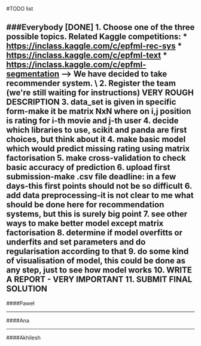 #TODO list

###Everybody
[DONE] 1. Choose one of the three possible topics. Related Kaggle competitions:
	* https://inclass.kaggle.com/c/epfml-rec-sys
	* https://inclass.kaggle.com/c/epfml-text
	* https://inclass.kaggle.com/c/epfml-segmentation
--> We have decided to take recommender system. \\
2. Register the team (we're still waiting for instructions)
VERY ROUGH DESCRIPTION
3. data_set is given in specific form-make it be matrix NxN where on i,j position is rating for i-th movie and j-th user
4. decide which libraries to use, scikit and panda are first choices, but think about it
4. make basic model which would predict missing rating using matrix factorisation
5. make cross-validation to check basic accuracy of prediction
6. upload first submission-make .csv file
deadline: in a few days-this first points should not be so difficult
6. add data preprocessing-it is not clear to me what should be done here for recommendation systems, but this is surely big point
7. see other ways to make better model except matrix factorisation
8. determine if model overfitts or underfits and set parameters and do regularisation according to that
9. do some kind of visualisation of model, this could be done as any step, just to see how model works
10. WRITE A REPORT - VERY IMPORTANT 
11. SUBMIT FINAL SOLUTION 
--------------------------------------------------------------------------------

####Paweł

--------------------------------------------------------------------------------

####Ana

--------------------------------------------------------------------------------

####Akhilesh
